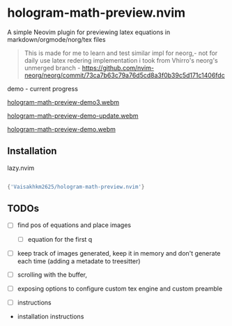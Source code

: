 # hologram-math-preview.nvim

A simple Neovim plugin for previewing latex equations in markdown/orgmode/norg/tex files 

> This is made for me to learn and test similar impl for neorg,- not for daily use
> latex redering implementation i took from Vhirro's neorg's unmerged branch - https://github.com/nvim-neorg/neorg/commit/73ca7b63c79a76d5cd8a3f0b39c5d171c1406fdc

demo - current progress

[hologram-math-preview-demo3.webm](https://github.com/Vaisakhkm2625/hologram-math-preview.nvim/assets/68694876/14c7a246-27c7-42b4-84fc-39ee3d3fec13)


[hologram-math-preview-demo-update.webm](https://github.com/Vaisakhkm2625/hologram-math-preview.nvim/assets/68694876/2c3848f8-61ce-4028-bdea-eb074ab9e93f)

[hologram-math-preview-demo.webm](https://github.com/Vaisakhkm2625/hologram-math-preview.nvim/assets/68694876/8f0f6610-2fa3-48c2-8e87-1cdecd7a2b03)

## Installation

lazy.nvim
```lua

{'Vaisakhkm2625/hologram-math-preview.nvim'}

```
## TODOs

- [ ] find pos of equations and place images
  - [ ] equation for the first q
- [ ] keep track of images generated, keep it in memory and don't generate each time (adding a metadate to treesitter)
- [ ] scrolling with the buffer, 
- [ ] exposing options to configure custom tex engine and custom preamble
- [ ] instructions


- installation instructions


